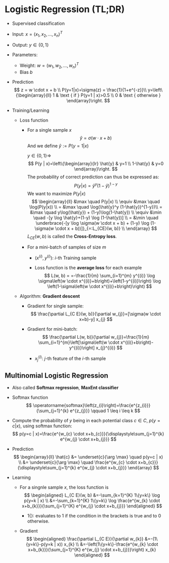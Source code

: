 # Logistic Regression (TL;DR)

- Supervised classification

- Input: $x = (x_1, x_2, \dots, x_n)^T$

- Output: $y \in \{0, 1\}$

- Parameters:

  - Weight: $w = (w_1, w_2, \dots, w_n)^T$
  - Bias $b$

- Prediction
  $$
  z = w \cdot x + b \\
  P(y=1|x)=\sigma(z) = \frac{1}{1+e^{-z}}\\
  y=\left\{\begin{array}{ll}
  1 & \text { if } P(y=1 | x)>0.5 \\
  0 & \text { otherwise }
  \end{array}\right.
  $$

- Training/Learning

  - Loss function

    - For a single sample $x$
      $$
      \hat{y} = \sigma(w \cdot x + b)
      $$
      And we define $\hat{y}:=P(y=1|x)$

      $y \in \{0, 1\} \Rightarrow$
      $$
      P(y | x)=\left\{\begin{array}{lr}
      \hat{y} & y=1 \\
      1-\hat{y}  & y=0
      \end{array}\right.
      $$
      The probability of correct prediction can thus be expressed as:
      $$
      P(y|x)=\hat{y}^y (1-\hat{y})^{1-y}
      $$
      We want to maximize $P(y|x)$
      $$
      \begin{array}{ll}
      &\max \quad P(y|x) \\
      \equiv &\max \quad \log(P(y|x)) \\
      = &\max \quad \log(\hat{y}^y (1-\hat{y})^{1-y})\\
      = &\max \quad y\log(\hat{y}) + (1-y)\log(1-\hat{y}) \\
      \equiv &\min \quad -[y \log \hat{y}+(1-y) \log (1-\hat{y})] \\
      = &\min \quad \underbrace{-[y \log \sigma(w \cdot x + b) + (1-y) \log (1-\sigma(w \cdot x + b))]}_{=:L_{CE}(w, b)} \\
      \end{array}
      $$
      $L_{CE}(w, b)$ is called the **Cross-Entropy loss**.

    - For a mini-batch of samples of size $m$

      - $(x^{(i)}, y^{(i)})$: $i$-th Training sample

      - Loss function is the **average loss** for each example
        $$
        L(w, b) = =-\frac{1}{m} \sum_{i=1}^{m} y^{(i)} \log \sigma\left(w \cdot x^{(i)}+b\right)+\left(1-y^{(i)}\right) \log \left(1-\sigma\left(w \cdot x^{(i)}+b\right)\right)
        $$

  - Algorithm: **Gradient descent**

    - Gradient for single sample:
      $$
      \frac{\partial L_{C E}(w, b)}{\partial w_{j}}=[\sigma(w \cdot x+b)-y] x_{j}
      $$

    - Gradient for mini-batch:
      $$
      \frac{\partial L(w, b)}{\partial w_{j}}=\frac{1}{m} \sum_{i=1}^{m}\left[\sigma\left(w \cdot x^{(i)}+b\right)-y^{(i)}\right] x_{j}^{(i)}
      $$

      - $x_j^{(i)}$: $j$-th feature of the $i$-th sample



## Multinomial Logistic Regression

- Also called **Softmax regression**, **MaxEnt classifier**

- Softmax function
  $$
  \operatorname{softmax}\left(z_{i}\right)=\frac{e^{z_{i}}}{\sum_{j=1}^{k} e^{z_{j}}} \qquad 1 \leq i \leq k
  $$

- Compute the probability of $y$ being in each potential class $c \in C$, $p(y=c|x)$, using softmax function:
  $$
  p(y=c | x)=\frac{e^{w_{c} \cdot x+b_{c}}}{\displaystyle\sum_{j=1}^{k} e^{w_{j} \cdot x+b_{j}}}
  $$

- Prediction
  $$
  \begin{array}{ll}
  \hat{c} &= \underset{c}{\arg \max} \quad p(y=c | x) \\
  &= \underset{c}{\arg \max} \quad \frac{e^{w_{c} \cdot x+b_{c}}}{\displaystyle\sum_{j=1}^{k} e^{w_{j} \cdot x+b_{j}}}
  \end{array}
  $$

- Learning

  - For a singnle sample $x$, the loss function is
    $$
    \begin{aligned}
    L_{C E}(w, b) &=-\sum_{k=1}^{K} 1\{y=k\} \log p(y=k | x) \\
    &=-\sum_{k=1}^{K} 1\{y=k\} \log \frac{e^{w_{k} \cdot x+b_{k}}}{\sum_{j=1}^{K} e^{w_{j} \cdot x+b_{j}}}
    \end{aligned}
    $$

    - $1\{\}$: evaluates to $1$ if the condition in the brackets is true and to $0$ otherwise.

  - Gradient
    $$
    \begin{aligned}
    \frac{\partial L_{C E}}{\partial w_{k}} &=-(1\{y=k\}-p(y=k | x)) x_{k} \\
    &=-\left(1\{y=k\}-\frac{e^{w_{k} \cdot x+b_{k}}}{\sum_{j=1}^{K} e^{w_{j} \cdot x+b_{j}}}\right) x_{k}
    \end{aligned}
    $$
    

